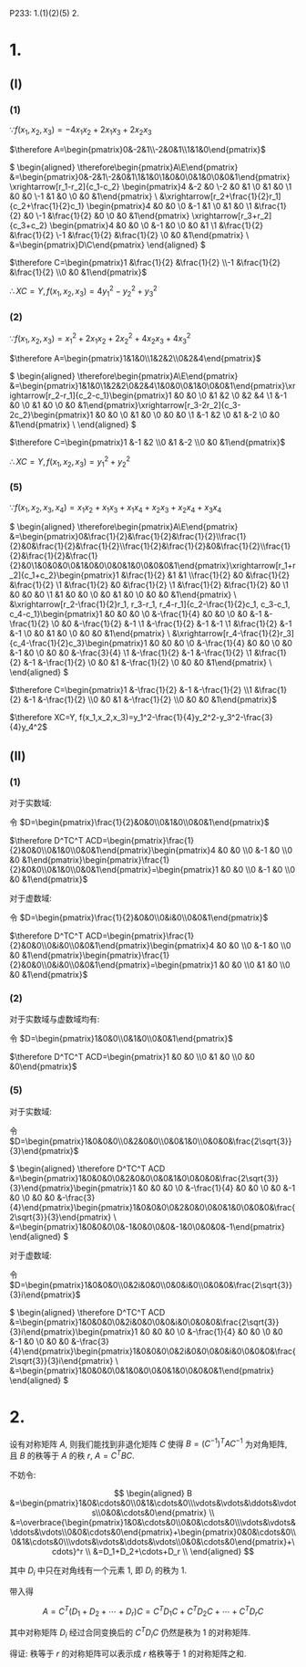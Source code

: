 P233: 1.(1)(2)(5) 2.

# 1.

## (Ⅰ)

### (1)

$\because f(x_1,x_2,x_3)=-4x_1x_2+2x_1x_3+2x_2x_3$

$\therefore A=\begin{pmatrix}0&-2&1\\-2&0&1\\1&1&0\end{pmatrix}$

$
\begin{aligned}
\therefore\begin{pmatrix}A\\E\end{pmatrix}
&=\begin{pmatrix}0&-2&1\\-2&0&1\\1&1&0\\1&0&0\\0&1&0\\0&0&1\end{pmatrix}
\xrightarrow[r_1-r_2]{c_1-c_2}
\begin{pmatrix}4 &-2 &0 \\-2 &0 &1 \\0 &1 &0 \\1 &0 &0 \\-1 &1 &0 \\0 &0 &1\end{pmatrix} \\
&\xrightarrow[r_2+\frac{1}{2}r_1]{c_2+\frac{1}{2}c_1}
\begin{pmatrix}4 &0 &0 \\0 &-1 &1 \\0 &1 &0 \\1 &\frac{1}{2} &0 \\-1 &\frac{1}{2} &0 \\0 &0 &1\end{pmatrix}
\xrightarrow[r_3+r_2]{c_3+c_2}
\begin{pmatrix}4 &0 &0 \\0 &-1 &0 \\0 &0 &1 \\1 &\frac{1}{2} &\frac{1}{2} \\-1 &\frac{1}{2} &\frac{1}{2} \\0 &0 &1\end{pmatrix} \\
&=\begin{pmatrix}D\\C\end{pmatrix}
\end{aligned}
$

$\therefore C=\begin{pmatrix}1 &\frac{1}{2} &\frac{1}{2} \\-1 &\frac{1}{2} &\frac{1}{2} \\0 &0 &1\end{pmatrix}$

$\therefore XC=Y, f(x_1,x_2,x_3)=4y_1^2-y_2^2+y_3^2$

### (2)

$\because f(x_1,x_2,x_3)=x_1^2+2x_1x_2+2x_2^2+4x_2x_3+4x_3^2$

$\therefore A=\begin{pmatrix}1&1&0\\1&2&2\\0&2&4\end{pmatrix}$

$
\begin{aligned}
\therefore\begin{pmatrix}A\\E\end{pmatrix}
&=\begin{pmatrix}1&1&0\\1&2&2\\0&2&4\\1&0&0\\0&1&0\\0&0&1\end{pmatrix}\xrightarrow[r_2-r_1]{c_2-c_1}\begin{pmatrix}1 &0 &0 \\0 &1 &2 \\0 &2 &4 \\1 &-1 &0 \\0 &1 &0 \\0 &0 &1\end{pmatrix}\xrightarrow[r_3-2r_2]{c_3-2c_2}\begin{pmatrix}1 &0 &0 \\0 &1 &0 \\0 &0 &0 \\1 &-1 &2 \\0 &1 &-2 \\0 &0 &1\end{pmatrix} \\
\end{aligned}
$

$\therefore C=\begin{pmatrix}1 &-1 &2 \\0 &1 &-2 \\0 &0 &1\end{pmatrix}$

$\therefore XC=Y, f(x_1,x_2,x_3)=y_1^2+y_2^2$

### (5)

$\because f(x_1,x_2,x_3,x_4)=x_1x_2+x_1x_3+x_1x_4+x_2x_3+x_2x_4+x_3x_4$

$
\begin{aligned}
\therefore\begin{pmatrix}A\\E\end{pmatrix}
&=\begin{pmatrix}0&\frac{1}{2}&\frac{1}{2}&\frac{1}{2}\\\frac{1}{2}&0&\frac{1}{2}&\frac{1}{2}\\\frac{1}{2}&\frac{1}{2}&0&\frac{1}{2}\\\frac{1}{2}&\frac{1}{2}&\frac{1}{2}&0\\1&0&0&0\\0&1&0&0\\0&0&1&0\\0&0&0&1\end{pmatrix}\xrightarrow[r_1+r_2]{c_1+c_2}\begin{pmatrix}1 &\frac{1}{2} &1 &1 \\\frac{1}{2} &0 &\frac{1}{2} &\frac{1}{2} \\1 &\frac{1}{2} &0 &\frac{1}{2} \\1 &\frac{1}{2} &\frac{1}{2} &0 \\1 &0 &0 &0 \\1 &1 &0 &0 \\0 &0 &1 &0 \\0 &0 &0 &1\end{pmatrix} \\
&\xrightarrow[r_2-\frac{1}{2}r_1, r_3-r_1, r_4-r_1]{c_2-\frac{1}{2}c_1, c_3-c_1, c_4-c_1}\begin{pmatrix}1 &0 &0 &0 \\0 &-\frac{1}{4} &0 &0 \\0 &0 &-1 &-\frac{1}{2} \\0 &0 &-\frac{1}{2} &-1 \\1 &-\frac{1}{2} &-1 &-1 \\1 &\frac{1}{2} &-1 &-1 \\0 &0 &1 &0 \\0 &0 &0 &1\end{pmatrix} \\
&\xrightarrow[r_4-\frac{1}{2}r_3]{c_4-\frac{1}{2}c_3}\begin{pmatrix}1 &0 &0 &0 \\0 &-\frac{1}{4} &0 &0 \\0 &0 &-1 &0 \\0 &0 &0 &-\frac{3}{4} \\1 &-\frac{1}{2} &-1 &-\frac{1}{2} \\1 &\frac{1}{2} &-1 &-\frac{1}{2} \\0 &0 &1 &-\frac{1}{2} \\0 &0 &0 &1\end{pmatrix} \\
\end{aligned}
$

$\therefore C=\begin{pmatrix}1 &-\frac{1}{2} &-1 &-\frac{1}{2} \\1 &\frac{1}{2} &-1 &-\frac{1}{2} \\0 &0 &1 &-\frac{1}{2} \\0 &0 &0 &1\end{pmatrix}$

$\therefore XC=Y, f(x_1,x_2,x_3)=y_1^2-\frac{1}{4}y_2^2-y_3^2-\frac{3}{4}y_4^2$



## (Ⅱ)

### (1)

对于实数域:

令 $D=\begin{pmatrix}\frac{1}{2}&0&0\\0&1&0\\0&0&1\end{pmatrix}$

$\therefore D^TC^T ACD=\begin{pmatrix}\frac{1}{2}&0&0\\0&1&0\\0&0&1\end{pmatrix}\begin{pmatrix}4 &0 &0 \\0 &-1 &0 \\0 &0 &1\end{pmatrix}\begin{pmatrix}\frac{1}{2}&0&0\\0&1&0\\0&0&1\end{pmatrix}=\begin{pmatrix}1 &0 &0 \\0 &-1 &0 \\0 &0 &1\end{pmatrix}$

对于虚数域:

令 $D=\begin{pmatrix}\frac{1}{2}&0&0\\0&i&0\\0&0&1\end{pmatrix}$

$\therefore D^TC^T ACD=\begin{pmatrix}\frac{1}{2}&0&0\\0&i&0\\0&0&1\end{pmatrix}\begin{pmatrix}4 &0 &0 \\0 &-1 &0 \\0 &0 &1\end{pmatrix}\begin{pmatrix}\frac{1}{2}&0&0\\0&i&0\\0&0&1\end{pmatrix}=\begin{pmatrix}1 &0 &0 \\0 &1 &0 \\0 &0 &1\end{pmatrix}$


### (2)

对于实数域与虚数域均有:

令 $D=\begin{pmatrix}1&0&0\\0&1&0\\0&0&1\end{pmatrix}$

$\therefore D^TC^T ACD=\begin{pmatrix}1 &0 &0 \\0 &1 &0 \\0 &0 &0\end{pmatrix}$



### (5)

对于实数域:

令 $D=\begin{pmatrix}1&0&0&0\\0&2&0&0\\0&0&1&0\\0&0&0&\frac{2\sqrt{3}}{3}\end{pmatrix}$

$
\begin{aligned}
\therefore D^TC^T ACD
&=\begin{pmatrix}1&0&0&0\\0&2&0&0\\0&0&1&0\\0&0&0&\frac{2\sqrt{3}}{3}\end{pmatrix}\begin{pmatrix}1 &0 &0 &0 \\0 &-\frac{1}{4} &0 &0 \\0 &0 &-1 &0 \\0 &0 &0 &-\frac{3}{4}\end{pmatrix}\begin{pmatrix}1&0&0&0\\0&2&0&0\\0&0&1&0\\0&0&0&\frac{2\sqrt{3}}{3}\end{pmatrix} \\
&=\begin{pmatrix}1&0&0&0\\0&-1&0&0\\0&0&-1&0\\0&0&0&-1\end{pmatrix}
\end{aligned}
$

对于虚数域:

令 $D=\begin{pmatrix}1&0&0&0\\0&2i&0&0\\0&0&i&0\\0&0&0&\frac{2\sqrt{3}}{3}i\end{pmatrix}$

$
\begin{aligned}
\therefore D^TC^T ACD
&=\begin{pmatrix}1&0&0&0\\0&2i&0&0\\0&0&i&0\\0&0&0&\frac{2\sqrt{3}}{3}i\end{pmatrix}\begin{pmatrix}1 &0 &0 &0 \\0 &-\frac{1}{4} &0 &0 \\0 &0 &-1 &0 \\0 &0 &0 &-\frac{3}{4}\end{pmatrix}\begin{pmatrix}1&0&0&0\\0&2i&0&0\\0&0&i&0\\0&0&0&\frac{2\sqrt{3}}{3}i\end{pmatrix} \\
&=\begin{pmatrix}1&0&0&0\\0&1&0&0\\0&0&1&0\\0&0&0&1\end{pmatrix}
\end{aligned}
$


# 2.

设有对称矩阵 $A$, 则我们能找到非退化矩阵 $C$ 使得 $B=(C^{-1})^TAC^{-1}$ 为对角矩阵, 且 $B$ 的秩等于 $A$ 的秩 $r$, $A=C^TBC$.

不妨令:

$$
\begin{aligned}
B
&=\begin{pmatrix}1&0&\cdots&0\\0&1&\cdots&0\\\vdots&\vdots&\ddots&\vdots\\0&0&\cdots&0\end{pmatrix} \\
&=\overbrace{\begin{pmatrix}1&0&\cdots&0\\0&0&\cdots&0\\\vdots&\vdots&\ddots&\vdots\\0&0&\cdots&0\end{pmatrix}+\begin{pmatrix}0&0&\cdots&0\\0&1&\cdots&0\\\vdots&\vdots&\ddots&\vdots\\0&0&\cdots&0\end{pmatrix}+\cdots}^r \\
&=D_1+D_2+\cdots+D_r \\
\end{aligned}
$$

其中 $D_i$ 中只在对角线有一个元素 $1$, 即 $D_i$ 的秩为 $1$.

带入得

$$
A=C^T(D_1+D_2+\cdots+D_r)C=C^TD_1C+C^TD_2C+\cdots+C^TD_rC
$$

其中对称矩阵 $D_i$ 经过合同变换后的 $C^TD_iC$ 仍然是秩为 $1$ 的对称矩阵.

得证: 秩等于 $r$ 的对称矩阵可以表示成 $r$ 格秩等于 $1$ 的对称矩阵之和.